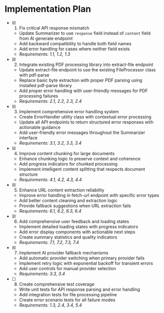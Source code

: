 # Implementation Plan

- [x] 1. Fix critical API response mismatch

  - Update Summarizer to use `response` field instead of `content` field from AI generate endpoint
  - Add backward compatibility to handle both field names
  - Add error handling for cases where neither field exists
  - _Requirements: 1.1, 1.2, 1.3_

- [x] 2. Integrate existing PDF processing library into extract-file endpoint

  - Update extract-file endpoint to use the existing FileProcessor class with pdf-parse
  - Replace basic byte extraction with proper PDF parsing using installed pdf-parse library
  - Add proper error handling with user-friendly messages for PDF processing failures
  - _Requirements: 2.1, 2.2, 2.3, 2.4_

- [x] 3. Implement comprehensive error handling system

  - Create ErrorHandler utility class with contextual error processing
  - Update all API endpoints to return structured error responses with actionable guidance
  - Add user-friendly error messages throughout the Summarizer interface
  - _Requirements: 3.1, 3.2, 3.3, 3.4_

- [x] 4. Improve content chunking for large documents


  - Enhance chunking logic to preserve context and coherence
  - Add progress indicators for chunked processing
  - Implement intelligent content splitting that respects document structure
  - _Requirements: 4.1, 4.2, 4.3, 4.4_

- [x] 5. Enhance URL content extraction reliability






  - Improve error handling in fetch-url endpoint with specific error types
  - Add better content cleaning and extraction logic
  - Provide fallback suggestions when URL extraction fails
  - _Requirements: 6.1, 6.2, 6.3, 6.4_

- [x] 6. Add comprehensive user feedback and loading states






  - Implement detailed loading states with progress indicators
  - Add error display components with actionable next steps
  - Create summary statistics and quality indicators
  - _Requirements: 7.1, 7.2, 7.3, 7.4_

- [x] 7. Implement AI provider fallback mechanisms








  - Add automatic provider switching when primary provider fails
  - Implement retry logic with exponential backoff for transient errors
  - Add user controls for manual provider selection
  - _Requirements: 3.3, 3.4_

- [ ] 8. Create comprehensive test coverage

  - Write unit tests for API response parsing and error handling
  - Add integration tests for file processing pipeline
  - Create error scenario tests for all failure modes
  - _Requirements: 1.3, 2.4, 3.4, 5.4_

